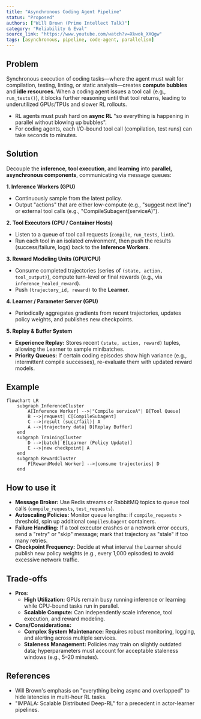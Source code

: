 ```yaml
---
title: "Asynchronous Coding Agent Pipeline"
status: "Proposed"
authors: ["Will Brown (Prime Intellect Talk)"]
category: "Reliability & Eval"
source_link: "https://www.youtube.com/watch?v=Xkwok_XXQgw"
tags: [asynchronous, pipeline, code-agent, parallelism]
---
```


## Problem

Synchronous execution of coding tasks—where the agent must wait for compilation, testing, linting, or static analysis—creates **compute bubbles** and **idle resources**. When a coding agent issues a tool call (e.g., `run_tests()`), it blocks further reasoning until that tool returns, leading to underutilized GPUs/TPUs and slower RL rollouts.

- RL agents must push hard on **async RL** "so everything is happening in parallel without blowing up bubbles".
- For coding agents, each I/O-bound tool call (compilation, test runs) can take seconds to minutes.

## Solution

Decouple the **inference**, **tool execution**, and **learning** into **parallel, asynchronous components**, communicating via message queues:

**1. Inference Workers (GPU)**
- Continuously sample from the latest policy.
- Output "actions" that are either low-compute (e.g., "suggest next line") or external tool calls (e.g., "CompileSubagent(serviceA)").

**2. Tool Executors (CPU / Container Hosts)**
- Listen to a queue of tool call requests (`compile`, `run_tests`, `lint`).
- Run each tool in an isolated environment, then push the results (success/failure, logs) back to the **Inference Workers**.

**3. Reward Modeling Units (GPU/CPU)**
- Consume completed trajectories (series of `(state, action, tool_output)`), compute turn-level or final rewards (e.g., via `inference_healed_reward`).
- Push `(trajectory_id, reward)` to the **Learner**.

**4. Learner / Parameter Server (GPU)**
- Periodically aggregates gradients from recent trajectories, updates policy weights, and publishes new checkpoints.

**5. Replay & Buffer System**
- **Experience Replay:** Stores recent `(state, action, reward)` tuples, allowing the Learner to sample minibatches.
- **Priority Queues:** If certain coding episodes show high variance (e.g., intermittent compile successes), re-evaluate them with updated reward models.

## Example

```mermaid
flowchart LR
    subgraph InferenceCluster
        A[Inference Worker] -->|"Compile serviceA"| B[Tool Queue]
        B -->|request| C[CompileSubagent]
        C -->|result (succ/fail)| A
        A -->|trajectory data| D[Replay Buffer]
    end
    subgraph TrainingCluster
        D -->|batch| E[Learner (Policy Update)]
        E -->|new checkpoint| A
    end
    subgraph RewardCluster
        F[RewardModel Worker] -->|consume trajectories| D
    end
```

## How to use it

- **Message Broker:** Use Redis streams or RabbitMQ topics to queue tool calls (`compile_requests`, `test_requests`).
- **Autoscaling Policies:** Monitor queue lengths: if `compile_requests` > threshold, spin up additional `CompileSubagent` containers.
- **Failure Handling:** If a tool executor crashes or a network error occurs, send a "retry" or "skip" message; mark that trajectory as "stale" if too many retries.
- **Checkpoint Frequency:** Decide at what interval the Learner should publish new policy weights (e.g., every 1,000 episodes) to avoid excessive network traffic.

## Trade-offs

- **Pros:**
  - **High Utilization:** GPUs remain busy running inference or learning while CPU-bound tasks run in parallel.
  - **Scalable Compute:** Can independently scale inference, tool execution, and reward modeling.
- **Cons/Considerations:**
  - **Complex System Maintenance:** Requires robust monitoring, logging, and alerting across multiple services.
  - **Staleness Management:** Policies may train on slightly outdated data; hyperparameters must account for acceptable staleness windows (e.g., 5–20 minutes).

## References

- Will Brown's emphasis on "everything being async and overlapped" to hide latencies in multi-hour RL tasks.
- "IMPALA: Scalable Distributed Deep-RL" for a precedent in actor-learner pipelines.